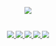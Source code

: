 <p align="center"><a href="https://github.com/otakubinge/Makima-Robot"><img src="https://te.legra.ph/file/2028173f7eb48db2699ae.jpg"></a></p>

#

<p align="center">
<a href="https://github.com/otakubinge/Makima-Robot/network/members"><img src="https://img.shields.io/github/forks/otakubinge/Makima-Robot?style=social" />
<img src="https://img.shields.io/github.com/otakubinge/Makima-Robot?style=social" />
<img src="https://img.shields.io/github/watchers/otakubinge/Makima-Robot?style=social" />
<a href="https://github.com/otakubinge/Makima-Robot"><img src="https://img.shields.io/github/repo-size/otakubinge/Makima-Robot?style=social&logo=github" />
<a href="https://perso.crans.org/besson/LICENSE.html"><img src="https://img.shields.io/badge/License-GPLv3-blue.svg?style=social&logo=github" />

